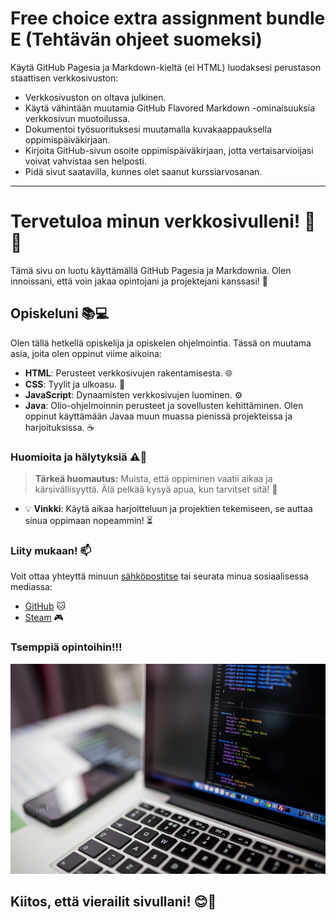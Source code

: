 # Free choice extra assignment bundle E (Tehtävän ohjeet suomeksi)

Käytä GitHub Pagesia ja Markdown-kieltä (ei HTML) luodaksesi perustason staattisen verkkosivuston:

- Verkkosivuston on oltava julkinen. 
- Käytä vähintään muutamia GitHub Flavored Markdown -ominaisuuksia verkkosivun muotoilussa. 
- Dokumentoi työsuorituksesi muutamalla kuvakaappauksella oppimispäiväkirjaan. 
- Kirjoita GitHub-sivun osoite oppimispäiväkirjaan, jotta vertaisarvioijasi voivat vahvistaa sen helposti. 
- Pidä sivut saatavilla, kunnes olet saanut kurssiarvosanan.

---

# Tervetuloa minun verkkosivulleni! 🎉👋

Tämä sivu on luotu käyttämällä GitHub Pagesia ja Markdownia. Olen innoissani, että voin jakaa opintojani ja projektejani kanssasi! 🚀

## Opiskeluni 📚💻

Olen tällä hetkellä opiskelija ja opiskelen ohjelmointia. Tässä on muutama asia, joita olen oppinut viime aikoina:

- **HTML**: Perusteet verkkosivujen rakentamisesta. 🌐
- **CSS**: Tyylit ja ulkoasu. 🎨
- **JavaScript**: Dynaamisten verkkosivujen luominen. ⚙️
- **Java**: Olio-ohjelmoinnin perusteet ja sovellusten kehittäminen. Olen oppinut käyttämään Javaa muun muassa pienissä projekteissa ja harjoituksissa. ☕


### Huomioita ja hälytyksiä ⚠️🚨

> **Tärkeä huomautus:** Muista, että oppiminen vaatii aikaa ja kärsivällisyyttä. Älä pelkää kysyä apua, kun tarvitset sitä! 🤔

- 💡 **Vinkki**: Käytä aikaa harjoitteluun ja projektien tekemiseen, se auttaa sinua oppimaan nopeammin! ⏳

### Liity mukaan! 📫

Voit ottaa yhteyttä minuun [sähköpostitse](mailto:t3vasa03@students.oamk.fi) tai seurata minua sosiaalisessa mediassa:

- [GitHub](https://github.com/Samulimv) 🐱
- [Steam](https://steamcommunity.com/profiles/76561198210148219/) 🎮


### Tsemppiä opintoihin!!!

![Tsemppiä opintoihin!!!](https://raw.githubusercontent.com/Samulimv/Samulimv.github.io/main/laptop-2620118_640.jpg)


## Kiitos, että vierailit sivullani! 😊🌟
